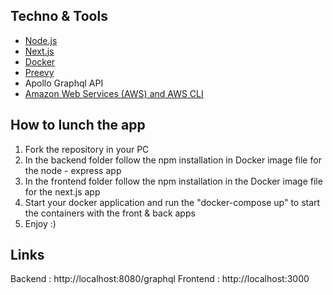 ##  Techno & Tools

- [Node.js](https://nodejs.org/en) 
- [Next.js](https://nextjs.org/) 
- [Docker](https://www.docker.com/)
- [Preevy](https://github.com/livecycle/preevy)
- Apollo Graphql API
- [Amazon Web Services (AWS) and AWS CLI](https://aws.amazon.com/)

## How to lunch the app

1. Fork the repository in your PC
2. In the backend folder follow the npm installation in Docker image file for the node - express app
3. In the frontend folder follow the npm installation in the Docker image file for the next.js app
4. Start your docker application and run the "docker-compose up" to start the containers with the front & back apps
5. Enjoy :)

## Links 

Backend : http://localhost:8080/graphql
Frontend : http://localhost:3000

